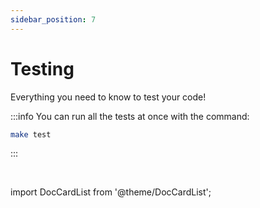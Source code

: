 ```yaml
---
sidebar_position: 7
---
```


# Testing

Everything you need to know to test your code!

:::info
You can run all the tests at once with the command:

```bash
make test
```

:::

<br />

import DocCardList from '@theme/DocCardList';

<DocCardList />
